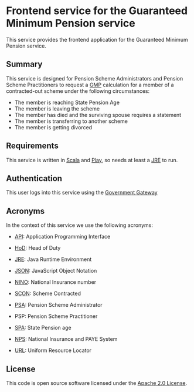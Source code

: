 Frontend service for the Guaranteed Minimum Pension service
===========================================================

This service provides the frontend application for the Guaranteed Minimum Pension service.

Summary
-----------

This service is designed for Pension Scheme Administrators and Pension Scheme Practitioners to request a [GMP] calculation
for a member of a contracted-out scheme under the following circumstances:

* The member is reaching State Pension Age
* The member is leaving the scheme
* The member has died and the surviving spouse requires a statement
* The member is transferring to another scheme
* The member is getting divorced


Requirements
------------

This service is written in [Scala] and [Play], so needs at least a [JRE] to run.


Authentication
------------

This user logs into this service using the [Government Gateway]


Acronyms
--------

In the context of this service we use the following acronyms:

* [API]: Application Programming Interface

* [HoD]: Head of Duty

* [JRE]: Java Runtime Environment

* [JSON]: JavaScript Object Notation

* [NINO]: National Insurance number

* [SCON]: Scheme Contracted

* [PSA]: Pension Scheme Administrator

* PSP: Pension Scheme Practitioner

* [SPA]: State Pension age

* [NPS]: National Insurance and PAYE System

* [URL]: Uniform Resource Locator

License
-------

This code is open source software licensed under the [Apache 2.0 License].

[GMP]: https://en.wikipedia.org/wiki/Guaranteed_Minimum_Pension

[Scala]: http://www.scala-lang.org/
[Play]: http://playframework.com/
[JRE]: http://www.oracle.com/technetwork/java/javase/overview/index.html

[Government Gateway]: http://www.gateway.gov.uk/

[API]: https://en.wikipedia.org/wiki/Application_programming_interface
[HoD]: http://webarchive.nationalarchives.gov.uk/+/http://www.hmrc.gov.uk/manuals/sam/samglossary/samgloss249.htm
[JSON]: http://json.org/
[NINO]:https://www.gov.uk/national-insurance/your-national-insurance-number
[SCON]:https://www.gov.uk/payroll-pension-scheme
[PSA]: https://www.gov.uk/topic/business-tax/pension-scheme-administration
[SPA]: https://www.gov.uk/state-pension-age
[NPS]: http://www.publications.parliament.uk/pa/cm201012/cmselect/cmtreasy/731/73107.htm
[URL]: https://en.wikipedia.org/wiki/Uniform_Resource_Locator

[Apache 2.0 License]: http://www.apache.org/licenses/LICENSE-2.0.html
